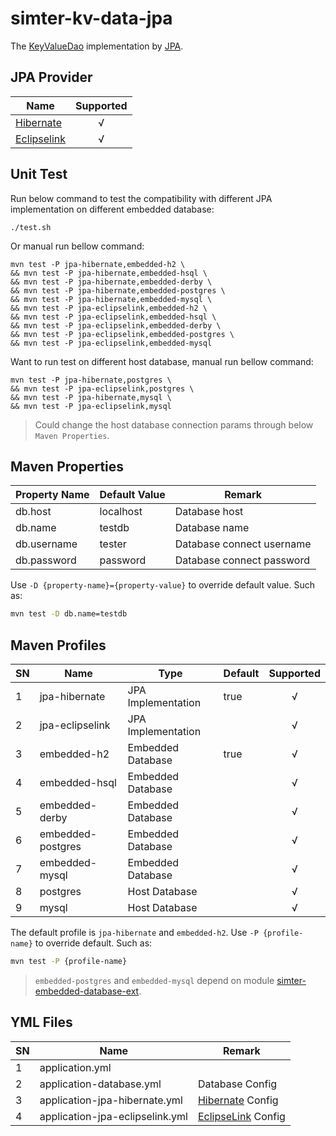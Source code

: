 # simter-kv-data-jpa

The [KeyValueDao] implementation by [JPA].

## JPA Provider

| Name          | Supported |
|---------------|:---------:|
| [Hibernate]   |     √     |
| [Eclipselink] |     √     |

## Unit Test

Run below command to test the compatibility with different JPA implementation on different embedded database:

```
./test.sh
```

Or manual run bellow command:

```
mvn test -P jpa-hibernate,embedded-h2 \
&& mvn test -P jpa-hibernate,embedded-hsql \
&& mvn test -P jpa-hibernate,embedded-derby \
&& mvn test -P jpa-hibernate,embedded-postgres \
&& mvn test -P jpa-hibernate,embedded-mysql \
&& mvn test -P jpa-eclipselink,embedded-h2 \
&& mvn test -P jpa-eclipselink,embedded-hsql \
&& mvn test -P jpa-eclipselink,embedded-derby \
&& mvn test -P jpa-eclipselink,embedded-postgres \
&& mvn test -P jpa-eclipselink,embedded-mysql
```

Want to run test on different host database, manual run bellow command:

```
mvn test -P jpa-hibernate,postgres \
&& mvn test -P jpa-eclipselink,postgres \
&& mvn test -P jpa-hibernate,mysql \
&& mvn test -P jpa-eclipselink,mysql
```

> Could change the host database connection params through below `Maven Properties`.

## Maven Properties

| Property Name | Default Value | Remark                    |
|---------------|---------------|---------------------------|
| db.host       | localhost     | Database host             |
| db.name       | testdb        | Database name             |
| db.username   | tester        | Database connect username |
| db.password   | password      | Database connect password |

Use `-D {property-name}={property-value}` to override default value. Such as:

```bash
mvn test -D db.name=testdb
```

## Maven Profiles

| SN  | Name              | Type               | Default | Supported |
|-----|-------------------|--------------------|---------|:---------:|
| 1   | jpa-hibernate     | JPA Implementation | true    |     √     |
| 2   | jpa-eclipselink   | JPA Implementation |         |     √     |
| 3   | embedded-h2       | Embedded Database  | true    |     √     |
| 4   | embedded-hsql     | Embedded Database  |         |     √     |
| 5   | embedded-derby    | Embedded Database  |         |     √     |
| 6   | embedded-postgres | Embedded Database  |         |     √     |
| 7   | embedded-mysql    | Embedded Database  |         |     √     |
| 8   | postgres          | Host Database      |         |     √     |
| 9   | mysql             | Host Database      |         |     √     |

The default profile is `jpa-hibernate` and `embedded-h2`.
Use `-P {profile-name}` to override default. Such as:

```bash
mvn test -P {profile-name}
```

> `embedded-postgres` and `embedded-mysql` depend on module [simter-embedded-database-ext].

## YML Files

| SN  | Name                            | Remark               |
|-----|---------------------------------|----------------------|
| 1   | application.yml                 |                      |
| 2   | application-database.yml        | Database Config      |
| 3   | application-jpa-hibernate.yml   | [Hibernate] Config   |
| 4   | application-jpa-eclipselink.yml | [EclipseLink] Config |


[simter-embedded-database-ext]: https://github.com/simter/simter-embedded-database-ext
[Hibernate]: https://hibernate.org
[EclipseLink]: https://www.eclipse.org/eclipselink
[JPA]: https://jcp.org/en/jsr/detail?id=338
[KeyValueDao]: https://github.com/simter/simter-kv/blob/master/simter-kv-core/src/main/kotlin/tech/simter/kv/core/KeyValueDao.kt
